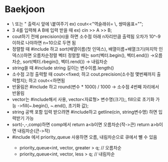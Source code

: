 # Baekjoon
- \ 또는 " 출력시 앞에 \붙여주기    ex) cout<<"역슬래쉬= \\, 쌍따옴표=\"";
- 3 4를 입력해 A B에 입력 받을 때   ex) cin >> A >> B;
- cout하기 전에 precision(n)을 하면 소수점 아래 n자리만큼 출력됨   오차가 10^-9이하로 나야하면 n=10으로 두면 됨
- 정렬할 때 #include <algorithm>하고 sort(배열이름(첫 인덱스), 배열이름+배열크기(마지막 인덱스))하면 오름차순정렬
  벡터 정렬할 때는 sort(벡터.begin(), 벡터.end()) ->오름차순, sort(벡터.rbegin(), 벡터.rend()) -> 내림차순
- string쓸 때 #include <string> string 길이는 변수이름.length()
- 소수점 고정 출력할 때 cout<<fixed; 하고 cout.precision(소수점 몇번째까지 출력할지); 하고 cout<<하면됨
- 반올림은 #include <cmath>하고  round(변수 * 1000) / 1000 -> 소수점 4번째 자리에서 반올림
- vector는 #include<vector>해서 사용, vector<자료형> 변수명(크기);, fill으로 초기화 가능  ->fill(~.begin(), ~.end(), 초기화 값);
- string 공백 포함 입력 받으려면 #include<string>하고 getline(cin, string변수명) 하면 입력받기 가능
- sort(-,-,comp)하면 comp에서 return a<b이면 오름차순(작->큰) return a>b이면 내림차순(큰->작)
- #include <queue>에서 priority_queue 사용하면 오름, 내림차순으로 큐에서 뺄 수 있음 
    - priority_queue<int, vector<int>, greater<int> > q;	// 오름차순
    - priority_queue<int, vector<int>, less<int> > q;	// 내림차순
